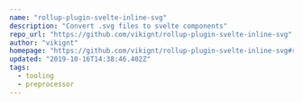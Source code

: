```yaml
---
name: "rollup-plugin-svelte-inline-svg"
description: "Convert .svg files to svelte components"
repo_url: "https://github.com/vikignt/rollup-plugin-svelte-inline-svg"
author: "vikignt"
homepage: "https://github.com/vikignt/rollup-plugin-svelte-inline-svg#readme"
updated: "2019-10-16T14:38:46.402Z"
tags: 
  - tooling
  - preprocessor
---
```

